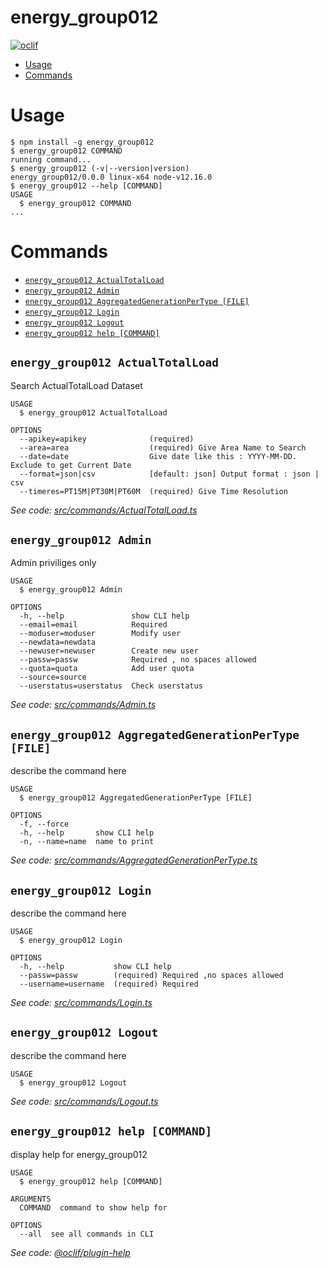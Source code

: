 energy_group012
===============



[![oclif](https://img.shields.io/badge/cli-oclif-brightgreen.svg)](https://oclif.io)


<!-- toc -->
* [Usage](#usage)
* [Commands](#commands)
<!-- tocstop -->
# Usage
<!-- usage -->
```sh-session
$ npm install -g energy_group012
$ energy_group012 COMMAND
running command...
$ energy_group012 (-v|--version|version)
energy_group012/0.0.0 linux-x64 node-v12.16.0
$ energy_group012 --help [COMMAND]
USAGE
  $ energy_group012 COMMAND
...
```
<!-- usagestop -->
# Commands
<!-- commands -->
* [`energy_group012 ActualTotalLoad`](#energy_group012-actualtotalload)
* [`energy_group012 Admin`](#energy_group012-admin)
* [`energy_group012 AggregatedGenerationPerType [FILE]`](#energy_group012-aggregatedgenerationpertype-file)
* [`energy_group012 Login`](#energy_group012-login)
* [`energy_group012 Logout`](#energy_group012-logout)
* [`energy_group012 help [COMMAND]`](#energy_group012-help-command)

## `energy_group012 ActualTotalLoad`

Search ActualTotalLoad Dataset

```
USAGE
  $ energy_group012 ActualTotalLoad

OPTIONS
  --apikey=apikey              (required)
  --area=area                  (required) Give Area Name to Search
  --date=date                  Give date like this : YYYY-MM-DD. Exclude to get Current Date
  --format=json|csv            [default: json] Output format : json | csv
  --timeres=PT15M|PT30M|PT60M  (required) Give Time Resolution
```

_See code: [src/commands/ActualTotalLoad.ts](https://github.com/christos97/softeng-ntua/blob/v0.0.0/src/commands/ActualTotalLoad.ts)_

## `energy_group012 Admin`

Admin priviliges only

```
USAGE
  $ energy_group012 Admin

OPTIONS
  -h, --help               show CLI help
  --email=email            Required
  --moduser=moduser        Modify user
  --newdata=newdata
  --newuser=newuser        Create new user
  --passw=passw            Required , no spaces allowed
  --quota=quota            Add user quota
  --source=source
  --userstatus=userstatus  Check userstatus
```

_See code: [src/commands/Admin.ts](https://github.com/christos97/softeng-ntua/blob/v0.0.0/src/commands/Admin.ts)_

## `energy_group012 AggregatedGenerationPerType [FILE]`

describe the command here

```
USAGE
  $ energy_group012 AggregatedGenerationPerType [FILE]

OPTIONS
  -f, --force
  -h, --help       show CLI help
  -n, --name=name  name to print
```

_See code: [src/commands/AggregatedGenerationPerType.ts](https://github.com/christos97/softeng-ntua/blob/v0.0.0/src/commands/AggregatedGenerationPerType.ts)_

## `energy_group012 Login`

describe the command here

```
USAGE
  $ energy_group012 Login

OPTIONS
  -h, --help           show CLI help
  --passw=passw        (required) Required ,no spaces allowed
  --username=username  (required) Required
```

_See code: [src/commands/Login.ts](https://github.com/christos97/softeng-ntua/blob/v0.0.0/src/commands/Login.ts)_

## `energy_group012 Logout`

describe the command here

```
USAGE
  $ energy_group012 Logout
```

_See code: [src/commands/Logout.ts](https://github.com/christos97/softeng-ntua/blob/v0.0.0/src/commands/Logout.ts)_

## `energy_group012 help [COMMAND]`

display help for energy_group012

```
USAGE
  $ energy_group012 help [COMMAND]

ARGUMENTS
  COMMAND  command to show help for

OPTIONS
  --all  see all commands in CLI
```

_See code: [@oclif/plugin-help](https://github.com/oclif/plugin-help/blob/v2.2.3/src/commands/help.ts)_
<!-- commandsstop -->
